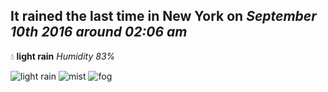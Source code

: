 ## It rained the last time in New York on *September 10th 2016 around 02:06 am*
💧  **light rain** *Humidity 83%*

![light rain](http://openweathermap.org/img/w/10n.png) ![mist](http://openweathermap.org/img/w/50n.png) ![fog](http://openweathermap.org/img/w/50n.png)
